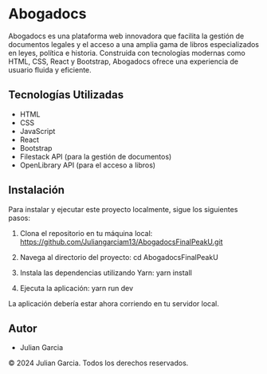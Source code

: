 # Abogadocs

Abogadocs es una plataforma web innovadora que facilita la gestión de documentos legales y el acceso a una amplia gama de libros especializados en leyes, política e historia. Construida con tecnologías modernas como HTML, CSS, React y Bootstrap, Abogadocs ofrece una experiencia de usuario fluida y eficiente.

## Tecnologías Utilizadas

- HTML
- CSS
- JavaScript
- React
- Bootstrap
- Filestack API (para la gestión de documentos)
- OpenLibrary API (para el acceso a libros)

## Instalación

Para instalar y ejecutar este proyecto localmente, sigue los siguientes pasos:

1. Clona el repositorio en tu máquina local: https://github.com/Juliangarciam13/AbogadocsFinalPeakU.git

2. Navega al directorio del proyecto: cd AbogadocsFinalPeakU

3. Instala las dependencias utilizando Yarn: yarn install

4. Ejecuta la aplicación: yarn run dev

La aplicación debería estar ahora corriendo en tu servidor local.

## Autor

- Julian Garcia

© 2024 Julian Garcia. Todos los derechos reservados.
